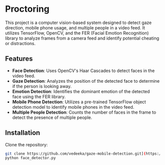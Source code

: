 # Proctoring

This project is a computer vision-based system designed to detect gaze direction, mobile phone usage, and multiple people in a video feed. It utilizes TensorFlow, OpenCV, and the FER (Facial Emotion Recognition) library to analyze frames from a camera feed and identify potential cheating or distractions.

## Features

- **Face Detection**: Uses OpenCV's Haar Cascades to detect faces in the video feed.
- **Gaze Detection**: Analyzes the position of the detected face to determine if the person is looking away.
- **Emotion Detection**: Identifies the dominant emotion of the detected face using the FER library.
- **Mobile Phone Detection**: Utilizes a pre-trained TensorFlow object detection model to identify mobile phones in the video feed.
- **Multiple People Detection**: Counts the number of faces in the frame to detect the presence of multiple people.

## Installation

Clone the repository:
```bash
git clone https://github.com/vedeeka/gaze-mobile-detection.git](https://github.com/vedeeka/Proctoring.git)
python face_detector.py
